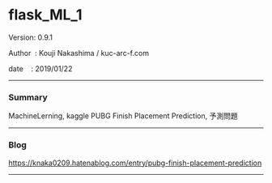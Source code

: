 
# flask_ML_1

 Version: 0.9.1

 Author  : Kouji Nakashima / kuc-arc-f.com

 date    : 2019/01/22

***
### Summary

MachineLerning, kaggle PUBG Finish Placement Prediction, 予測問題

***
### Blog

https://knaka0209.hatenablog.com/entry/pubg-finish-placement-prediction

***

